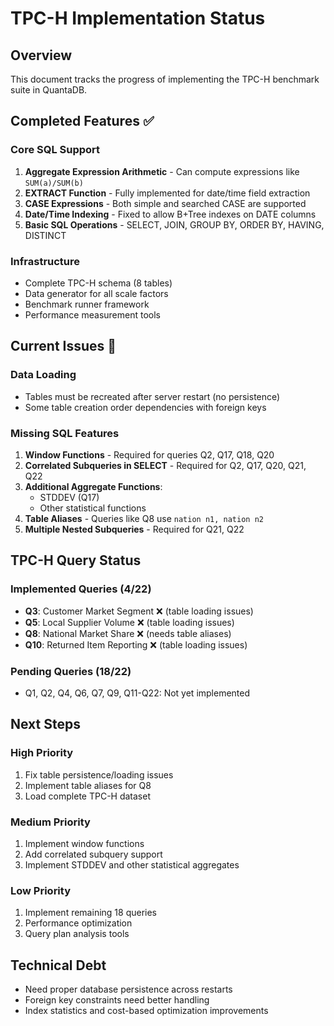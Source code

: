 # TPC-H Implementation Status

## Overview
This document tracks the progress of implementing the TPC-H benchmark suite in QuantaDB.

## Completed Features ✅

### Core SQL Support
1. **Aggregate Expression Arithmetic** - Can compute expressions like `SUM(a)/SUM(b)`
2. **EXTRACT Function** - Fully implemented for date/time field extraction
3. **CASE Expressions** - Both simple and searched CASE are supported
4. **Date/Time Indexing** - Fixed to allow B+Tree indexes on DATE columns
5. **Basic SQL Operations** - SELECT, JOIN, GROUP BY, ORDER BY, HAVING, DISTINCT

### Infrastructure
- Complete TPC-H schema (8 tables)
- Data generator for all scale factors
- Benchmark runner framework
- Performance measurement tools

## Current Issues 🔧

### Data Loading
- Tables must be recreated after server restart (no persistence)
- Some table creation order dependencies with foreign keys

### Missing SQL Features
1. **Window Functions** - Required for queries Q2, Q17, Q18, Q20
2. **Correlated Subqueries in SELECT** - Required for Q2, Q17, Q20, Q21, Q22
3. **Additional Aggregate Functions**:
   - STDDEV (Q17)
   - Other statistical functions
4. **Table Aliases** - Queries like Q8 use `nation n1, nation n2`
5. **Multiple Nested Subqueries** - Required for Q21, Q22

## TPC-H Query Status

### Implemented Queries (4/22)
- **Q3**: Customer Market Segment ❌ (table loading issues)
- **Q5**: Local Supplier Volume ❌ (table loading issues)
- **Q8**: National Market Share ❌ (needs table aliases)
- **Q10**: Returned Item Reporting ❌ (table loading issues)

### Pending Queries (18/22)
- Q1, Q2, Q4, Q6, Q7, Q9, Q11-Q22: Not yet implemented

## Next Steps

### High Priority
1. Fix table persistence/loading issues
2. Implement table aliases for Q8
3. Load complete TPC-H dataset

### Medium Priority
1. Implement window functions
2. Add correlated subquery support
3. Implement STDDEV and other statistical aggregates

### Low Priority
1. Implement remaining 18 queries
2. Performance optimization
3. Query plan analysis tools

## Technical Debt
- Need proper database persistence across restarts
- Foreign key constraints need better handling
- Index statistics and cost-based optimization improvements